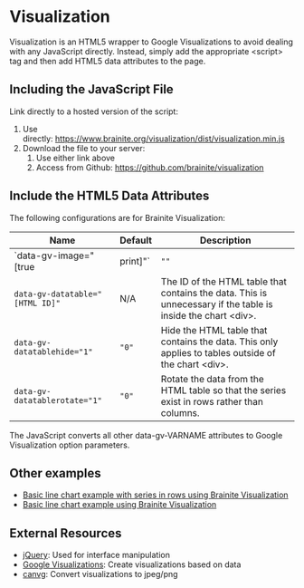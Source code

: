 # Visualization

Visualization is an HTML5 wrapper to Google Visualizations to avoid dealing with any JavaScript directly. Instead, simply add the appropriate &lt;script&gt; tag and then add HTML5 data attributes to the page.

## Including the JavaScript File

Link directly to a hosted version of the script:

1. Use directly: <a href="https://www.brainite.org/visualization/dist/visualization.min.js">https://www.brainite.org/visualization/dist/visualization.min.js</a>
1. Download the file to your server:
   1. Use either link above
   1. Access from Github: <a href="https://github.com/brainite/visualization">https://github.com/brainite/visualization</a>

## Include the HTML5 Data Attributes

The following configurations are for Brainite Visualization:

| Name | Default | Description |
| ---- | ------- | ----------- |
| `data-gv-image="[true|print]"` | `""` | Convert the chart to an image client-side for easier copy-paste. If set to "true", then the image is created at web resolution. If set to "print", then the image is created at 4x web resolution. |
| `data-gv-datatable="[HTML ID]"` | N/A | The ID of the HTML table that contains the data. This is unnecessary if the table is inside the chart &lt;div&gt;. |
| `data-gv-datatablehide="1"` | `"0"` | Hide the HTML table that contains the data. This only applies to tables outside of the chart &lt;div&gt;. |
| `data-gv-datatablerotate="1"` | `"0"` | Rotate the data from the HTML table so that the series exist in rows rather than columns. |

The JavaScript converts all other data-gv-VARNAME attributes to Google Visualization option parameters.

## Other examples

- [Basic line chart example with series in rows using Brainite Visualization](basic-line-chart-rows)
- [Basic line chart example using Brainite Visualization](basic-line-chart-cols)

## External Resources

- [jQuery](https://jquery.com/): Used for interface manipulation
- [Google Visualizations](https://developers.google.com/chart/interactive/docs/reference): Create visualizations based on data
- [canvg](https://github.com/canvg/canvg): Convert visualizations to jpeg/png


<script type="text/javascript" src="https://code.jquery.com/jquery-1.12.4.min.js"></script>
<script type="text/javascript" src="https://www.brainite.org/visualization/dist/visualization.min.js"></script>
